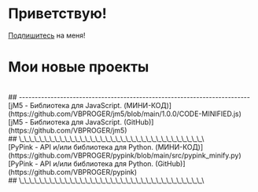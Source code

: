 # Приветствую!
[Подпишитесь](https://github.com/VBPROGER?tab=repositories) на меня!
# Мои новые проекты
<br>
## -------------------------------------------------------------------------
<br>
[jM5 - Библиотека для JavaScript. (МИНИ-КОД)](https://github.com/VBPROGER/jm5/blob/main/1.0.0/CODE-MINIFIED.js)
<br>
[jM5 - Библиотека для JavaScript. (GitHub)](https://github.com/VBPROGER/jm5)
<br>
## \_\_\_\_\_\_\_\_\_\_\_\_\_\_\_\_\_\_\_\_\_\_\_\_\_\_\_\_\_\_\_\_\_\_\_\_\
<br>
[PyPink - API и/или библиотека для Python. (МИНИ-КОД)](https://github.com/VBPROGER/pypink/blob/main/src/pypink_minify.py)
<br>
[PyPink - API и/или библиотека для Python. (GitHub)](https://github.com/VBPROGER/pypink)
<br>
## \_\_\_\_\_\_\_\_\_\_\_\_\_\_\_\_\_\_\_\_\_\_\_\_\_\_\_\_\_\_\_\_\_\_\_\_\
